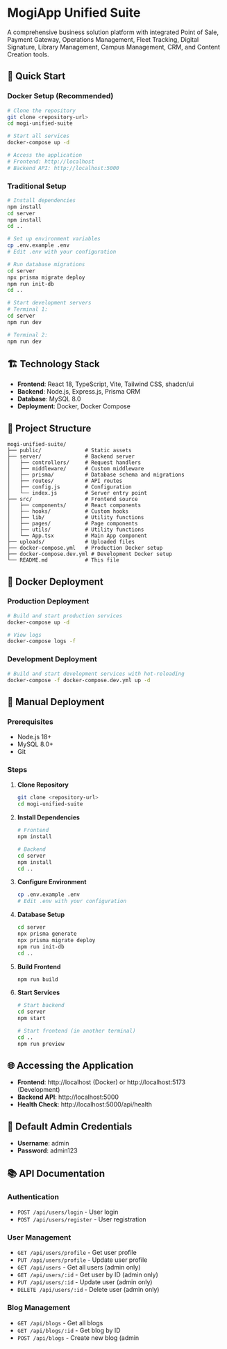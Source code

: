 # MogiApp Unified Suite

A comprehensive business solution platform with integrated Point of Sale, Payment Gateway, Operations Management, Fleet Tracking, Digital Signature, Library Management, Campus Management, CRM, and Content Creation tools.

## 🚀 Quick Start

### Docker Setup (Recommended)

```bash
# Clone the repository
git clone <repository-url>
cd mogi-unified-suite

# Start all services
docker-compose up -d

# Access the application
# Frontend: http://localhost
# Backend API: http://localhost:5000
```

### Traditional Setup

```bash
# Install dependencies
npm install
cd server
npm install
cd ..

# Set up environment variables
cp .env.example .env
# Edit .env with your configuration

# Run database migrations
cd server
npx prisma migrate deploy
npm run init-db
cd ..

# Start development servers
# Terminal 1:
cd server
npm run dev

# Terminal 2:
npm run dev
```

## 🏗️ Technology Stack

-   **Frontend**: React 18, TypeScript, Vite, Tailwind CSS, shadcn/ui
-   **Backend**: Node.js, Express.js, Prisma ORM
-   **Database**: MySQL 8.0
-   **Deployment**: Docker, Docker Compose

## 📁 Project Structure

```
mogi-unified-suite/
├── public/              # Static assets
├── server/              # Backend server
│   ├── controllers/     # Request handlers
│   ├── middleware/      # Custom middleware
│   ├── prisma/          # Database schema and migrations
│   ├── routes/          # API routes
│   ├── config.js        # Configuration
│   └── index.js         # Server entry point
├── src/                 # Frontend source
│   ├── components/      # React components
│   ├── hooks/           # Custom hooks
│   ├── lib/             # Utility functions
│   ├── pages/           # Page components
│   ├── utils/           # Utility functions
│   └── App.tsx          # Main App component
├── uploads/             # Uploaded files
├── docker-compose.yml   # Production Docker setup
├── docker-compose.dev.yml # Development Docker setup
└── README.md            # This file
```

## 🐳 Docker Deployment

### Production Deployment

```bash
# Build and start production services
docker-compose up -d

# View logs
docker-compose logs -f
```

### Development Deployment

```bash
# Build and start development services with hot-reloading
docker-compose -f docker-compose.dev.yml up -d
```

## 🔧 Manual Deployment

### Prerequisites

-   Node.js 18+
-   MySQL 8.0+
-   Git

### Steps

1. **Clone Repository**

    ```bash
    git clone <repository-url>
    cd mogi-unified-suite
    ```

2. **Install Dependencies**

    ```bash
    # Frontend
    npm install

    # Backend
    cd server
    npm install
    cd ..
    ```

3. **Configure Environment**

    ```bash
    cp .env.example .env
    # Edit .env with your configuration
    ```

4. **Database Setup**

    ```bash
    cd server
    npx prisma generate
    npx prisma migrate deploy
    npm run init-db
    cd ..
    ```

5. **Build Frontend**

    ```bash
    npm run build
    ```

6. **Start Services**

    ```bash
    # Start backend
    cd server
    npm start

    # Start frontend (in another terminal)
    cd ..
    npm run preview
    ```

## 🌐 Accessing the Application

-   **Frontend**: http://localhost (Docker) or http://localhost:5173 (Development)
-   **Backend API**: http://localhost:5000
-   **Health Check**: http://localhost:5000/api/health

## 🔐 Default Admin Credentials

-   **Username**: admin
-   **Password**: admin123

## 📚 API Documentation

### Authentication

-   `POST /api/users/login` - User login
-   `POST /api/users/register` - User registration

### User Management

-   `GET /api/users/profile` - Get user profile
-   `PUT /api/users/profile` - Update user profile
-   `GET /api/users` - Get all users (admin only)
-   `GET /api/users/:id` - Get user by ID (admin only)
-   `PUT /api/users/:id` - Update user (admin only)
-   `DELETE /api/users/:id` - Delete user (admin only)

### Blog Management

-   `GET /api/blogs` - Get all blogs
-   `GET /api/blogs/:id` - Get blog by ID
-   `POST /api/blogs` - Create new blog (admin
